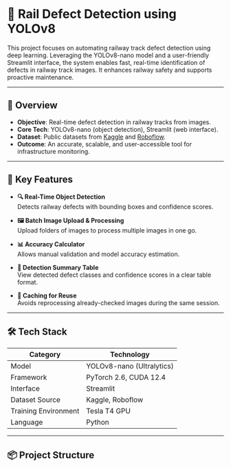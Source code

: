 # 🚆 Rail Defect Detection using YOLOv8

This project focuses on automating railway track defect detection using deep learning. Leveraging the YOLOv8-nano model and a user-friendly Streamlit interface, the system enables fast, real-time identification of defects in railway track images. It enhances railway safety and supports proactive maintenance.

---

## 📌 Overview

- **Objective**: Real-time defect detection in railway tracks from images.
- **Core Tech**: YOLOv8-nano (object detection), Streamlit (web interface).
- **Dataset**: Public datasets from [Kaggle](https://www.kaggle.com/datasets/salmaneunus/railway-track-fault-detection) and [Roboflow](https://universe.roboflow.com/).
- **Outcome**: An accurate, scalable, and user-accessible tool for infrastructure monitoring.

---

## 🧠 Key Features

- **🔍 Real-Time Object Detection**  
  Detects railway defects with bounding boxes and confidence scores.

- **🖼️ Batch Image Upload & Processing**  
  Upload folders of images to process multiple images in one go.

- **📊 Accuracy Calculator**  
  Allows manual validation and model accuracy estimation.

- **🧾 Detection Summary Table**  
  View detected defect classes and confidence scores in a clear table format.

- **🧠 Caching for Reuse**  
  Avoids reprocessing already-checked images during the same session.

---

## 🛠 Tech Stack

| Category             | Technology                     |
|----------------------|--------------------------------|
| Model                | YOLOv8-nano (Ultralytics)      |
| Framework            | PyTorch 2.6, CUDA 12.4         |
| Interface            | Streamlit                      |
| Dataset Source       | Kaggle, Roboflow               |
| Training Environment | Tesla T4 GPU                   |
| Language             | Python                         |

---

## 📦 Project Structure

